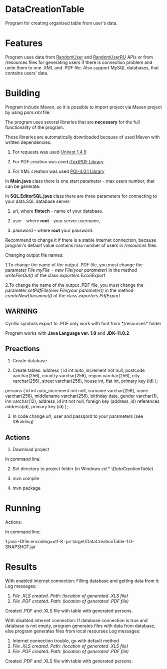 # DataCreationTable
Program for creating organised table from user's data. 

# Features
Program uses data from [RandomUser](https://randomuser.me/) and [RandomUserRU](http://randomuser.ru/) APIs or from /resources files for generating users if there is connection problem and unite them to one .XML and .PDF file. Also support MySQL databases, that contains users' data.

# Building

Program include Maven, so it is possible to import project via Maven project by using *pom.xml* file.

The program uses several libraries that are **necessary** for the full functionality of the program.

These libraries are automatically downloaded because of used Maven with written dependencies.

1. For requests was used [Unirest 1.4.9](https://mvnrepository.com/artifact/com.mashape.unirest/unirest-java/1.4.9)

2. For PDF creation was used [iTextPDF Library](https://search.maven.org/classic/#search%7Cga%7C1%7Ca%3A%22itextpdf%22)

3. For XML creation was used [POI-4.0.1 Library](http://apache-mirror.rbc.ru/pub/apache/poi/release/bin/poi-bin-4.0.1-20181203.zip)

In **Main.java** class there is one start parameter - max users number, that can be generate.

In **SQL.EditorSQL.java** class there are three parameters for connecting to your data.SQL database server:

1. url, where **fintech** - name of your database.

2. user -  where **root** - your server username,

3. password - where **root** your password.

Recommend to change it if there is a stable internet connection, because program's default value contains max number of users in */resources* files.

Changing output file names:

1.To change the name of the output .PDF file, you must change the parameter *File myFile = new File(your parameter)* in the method *writeFileOut()* of the class *exporters.ExcelExport*

2.To change the name of the output .PDF file, you must change the parameter *setPdfFile(new File(your parameter))* in the method *createNewDocumnet()* of the class *exporters.PdfExport*

<h2> WARNING </h2>
Cyrillic symbols export to .PDF only work with font from */resources* folder

Program works with **Java Language ver. 1.8** and **JDK-11.0.2**

<h2> Preactions </h2>

1. Create database

2. Create tables: address ( id int auto_increment not null, postcode varchar(256), country varchar(256), region varchar(256), city varchar(256), street varchar(256), house int, flat int, primary key (id) );

persons ( id int auto_increment not null, surname varchar(256), name varchar(256), middlename varchar(256), birthday date, gender varchar(1), inn varchar(12), address_id int not null, foreign key (address_id) references address(id), primary key (id) );

3. In code change url, user and passqord to your parameters (see #Building)

<h2>Actions </h2>

1. Download project

In command line:

2. Set directory to project folder (in Windows cd * *\DataCreationTable*)

3. mvn compile

4. mvn package


# Running

Actions:

In command line:

1.java -Dfile.encoding=utf-8 -jar target/DataCreationTable-1.0-SNAPSHOT.jar


# Results

With enabled internet connection:
Filling database and getting data from it:
Log messages:
1. *File .XLS created. Path: (location of generated .XLS file)*
2. *File .PDF created. Path: (location of generated .PDF file)*

Created .PDF and .XLS file with table with generated persons.

With disabled internet connection:
If database connection is true and database is not empty, program generates files with data from database, else program generates files from local resourses
Log messages:
1. Internet connection trouble, go with default method
2. *File .XLS created. Path: (location of generated .XLS file)*
3. *File .PDF created. Path: (location of generated .PDF file)*

Created .PDF and .XLS file with table with generated persons.
